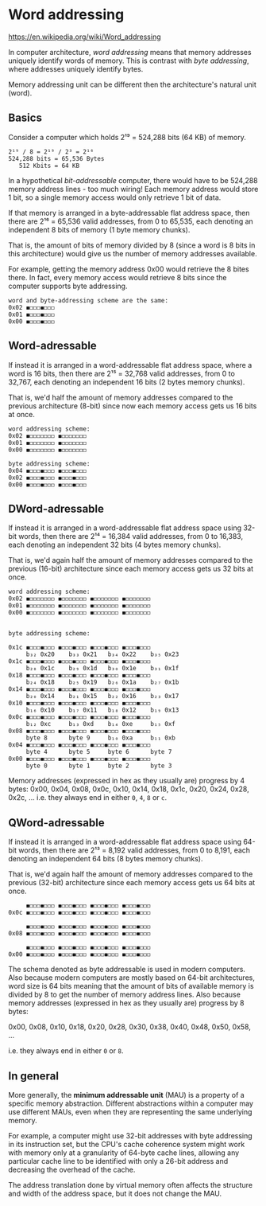 # Word addressing

https://en.wikipedia.org/wiki/Word_addressing

In computer architecture, *word addressing* means that memory addresses uniquely identify words of memory. This is contrast with *byte addressing*, where addresses uniquely identify bytes.

Memory addressing unit can be different then the architecture's natural unit (word). 




## Basics

Consider a computer which holds 2¹⁹ = 524,288 bits (64 KB) of memory.

```
2¹⁹ / 8 = 2¹⁹ / 2³ = 2¹⁶
524,288 bits = 65,536 Bytes
   512 Kbits = 64 KB
```

In a hypothetical *bit-addressable* computer, there would have to be 524,288 memory address lines - too much wiring! Each memory address would store 1 bit, so a single memory access would only retrieve 1 bit of data.

If that memory is arranged in a byte-addressable flat address space, then there are 2¹⁶ = 65,536 valid addresses, from 0 to 65,535, each denoting an independent 8 bits of memory (1 byte memory chunks).

That is, the amount of bits of memory divided by 8 (since a word is 8 bits in this architecture) would give us the number of memory addresses available.

For example, getting the memory address 0x00 would retrieve the 8 bites there. In fact, every memory access would retrieve 8 bits since the computer supports byte addressing.

```
word and byte-addressing scheme are the same:
0x02 ◼◻◻◻◼◻◻◻
0x01 ◼◻◻◻◼◻◻◻
0x00 ◼◻◻◻◼◻◻◻
```

## Word-adressable

If instead it is arranged in a word-addressable flat address space, where a word is 16 bits, then there are 2¹⁵ = 32,768 valid addresses, from 0 to 32,767, each denoting an independent 16 bits (2 bytes memory chunks).

That is, we'd half the amount of memory addresses compared to the previous architecture (8-bit) since now each memory access gets us 16 bits at once.

```
word addressing scheme:
0x02 ◼◻◻◻◻◻◻◻ ◼◻◻◻◻◻◻◻
0x01 ◼◻◻◻◻◻◻◻ ◼◻◻◻◻◻◻◻
0x00 ◼◻◻◻◻◻◻◻ ◼◻◻◻◻◻◻◻

byte addressing scheme:
0x04 ◼◻◻◻◼◻◻◻ ◼◻◻◻◼◻◻◻
0x02 ◼◻◻◻◼◻◻◻ ◼◻◻◻◼◻◻◻
0x00 ◼◻◻◻◼◻◻◻ ◼◻◻◻◼◻◻◻
```

## DWord-adressable

If instead it is arranged in a word-addressable flat address space using 32-bit words, then there are 2¹⁴ = 16,384 valid addresses, from 0 to 16,383, each denoting an independent 32 bits (4 bytes memory chunks).

That is, we'd again half the amount of memory addresses compared to the previous (16-bit) architecture since each memory access gets us 32 bits at once.

```
word addressing scheme:
0x02 ◼◻◻◻◻◻◻◻ ◼◻◻◻◻◻◻◻ ◼◻◻◻◻◻◻◻ ◼◻◻◻◻◻◻◻
0x01 ◼◻◻◻◻◻◻◻ ◼◻◻◻◻◻◻◻ ◼◻◻◻◻◻◻◻ ◼◻◻◻◻◻◻◻
0x00 ◼◻◻◻◻◻◻◻ ◼◻◻◻◻◻◻◻ ◼◻◻◻◻◻◻◻ ◼◻◻◻◻◻◻◻


byte addressing scheme:

0x1c ◼◻◻◻◼◻◻◻ ◼◻◻◻◼◻◻◻ ◼◻◻◻◼◻◻◻ ◼◻◻◻◼◻◻◻
     b₃₂ 0x20    b₃₃ 0x21   b₃₄ 0x22    b₃₅ 0x23
0x1c ◼◻◻◻◼◻◻◻ ◼◻◻◻◼◻◻◻ ◼◻◻◻◼◻◻◻ ◼◻◻◻◼◻◻◻
     b₂₈ 0x1c    b₂₉ 0x1d   b₃₀ 0x1e    b₃₁ 0x1f
0x18 ◼◻◻◻◼◻◻◻ ◼◻◻◻◼◻◻◻ ◼◻◻◻◼◻◻◻ ◼◻◻◻◼◻◻◻
     b₂₄ 0x18    b₂₅ 0x19   b₂₆ 0x1a    b₂₇ 0x1b
0x14 ◼◻◻◻◼◻◻◻ ◼◻◻◻◼◻◻◻ ◼◻◻◻◼◻◻◻ ◼◻◻◻◼◻◻◻
     b₂₀ 0x14    b₂₁ 0x15   b₂₂ 0x16    b₂₃ 0x17
0x10 ◼◻◻◻◼◻◻◻ ◼◻◻◻◼◻◻◻ ◼◻◻◻◼◻◻◻ ◼◻◻◻◼◻◻◻
     b₁₆ 0x10    b₁₇ 0x11   b₁₈ 0x12    b₁₉ 0x13
0x0c ◼◻◻◻◼◻◻◻ ◼◻◻◻◼◻◻◻ ◼◻◻◻◼◻◻◻ ◼◻◻◻◼◻◻◻
     b₁₂ 0xc     b₁₃ 0xd    b₁₄ 0xe     b₁₅ 0xf
0x08 ◼◻◻◻◼◻◻◻ ◼◻◻◻◼◻◻◻ ◼◻◻◻◼◻◻◻ ◼◻◻◻◼◻◻◻
     byte 8      byte 9     b₁₀ 0xa     b₁₁ 0xb
0x04 ◼◻◻◻◼◻◻◻ ◼◻◻◻◼◻◻◻ ◼◻◻◻◼◻◻◻ ◼◻◻◻◼◻◻◻
     byte 4      byte 5     byte 6      byte 7
0x00 ◼◻◻◻◼◻◻◻ ◼◻◻◻◼◻◻◻ ◼◻◻◻◼◻◻◻ ◼◻◻◻◼◻◻◻
     byte 0      byte 1     byte 2      byte 3
```

Memory addresses (expressed in hex as they usually are) progress by 4 bytes:   0x00, 0x04, 0x08, 0x0c, 
0x10, 0x14, 0x18, 0x1c, 
0x20, 0x24, 0x28, 0x2c, …
i.e. they always end in either `0`, `4`, `8` or `c`.


## QWord-adressable

If instead it is arranged in a word-addressable flat address space using 64-bit words, then there are 2¹³ = 8,192 valid addresses, from 0 to 8,191, each denoting an independent 64 bits (8 bytes memory chunks).

That is, we'd again half the amount of memory addresses compared to the previous (32-bit) architecture since each memory access gets us 64 bits at once.

```
     ◼◻◻◻◼◻◻◻ ◼◻◻◻◼◻◻◻ ◼◻◻◻◼◻◻◻ ◼◻◻◻◼◻◻◻
0x0c ◼◻◻◻◼◻◻◻ ◼◻◻◻◼◻◻◻ ◼◻◻◻◼◻◻◻ ◼◻◻◻◼◻◻◻

     ◼◻◻◻◼◻◻◻ ◼◻◻◻◼◻◻◻ ◼◻◻◻◼◻◻◻ ◼◻◻◻◼◻◻◻
0x08 ◼◻◻◻◼◻◻◻ ◼◻◻◻◼◻◻◻ ◼◻◻◻◼◻◻◻ ◼◻◻◻◼◻◻◻

     ◼◻◻◻◼◻◻◻ ◼◻◻◻◼◻◻◻ ◼◻◻◻◼◻◻◻ ◼◻◻◻◼◻◻◻
0x00 ◼◻◻◻◼◻◻◻ ◼◻◻◻◼◻◻◻ ◼◻◻◻◼◻◻◻ ◼◻◻◻◼◻◻◻
```

The schema denoted as byte addressable is used in modern computers. Also because modern computers are mostly based on 64-bit architectures, word size is 64 bits meaning that the amount of bits of available memory is divided by 8 to get the number of memory address lines. Also because memory addresses (expressed in hex as they usually are) progress by 8 bytes:

0x00, 0x08, 0x10, 0x18, 
0x20, 0x28, 0x30, 0x38, 
0x40, 0x48, 0x50, 0x58, …

i.e. they always end in either `0` or `8`.



## In general

More generally, the **minimum addressable unit** (MAU) is a property of a specific memory abstraction. Different abstractions within a computer may use different MAUs, even when they are representing the same underlying memory.

For example, a computer might use 32-bit addresses with byte addressing in its instruction set, but the CPU's cache coherence system might work with memory only at a granularity of 64-byte cache lines, allowing any particular cache line to be identified with only a 26-bit address and decreasing the overhead of the cache.

The address translation done by virtual memory often affects the structure and width of the address space, but it does not change the MAU.
